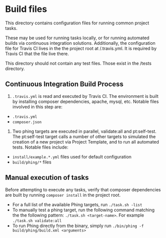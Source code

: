 # Build files

This directory contains configuration files for running common project tasks. 

These may be used for running tasks locally, or for running automated builds via 
continuous integration solutions. Additionally, the configuration file for 
Travis CI lives in the the project root at /.travis.yml. It is required by 
Travis CI that the file live there.

This directory should not contain any test files. Those exist in the 
/tests directory.

## Continuous Integration Build Process

1. `.travis.yml` is read and executed by Travis CI. The environment is built
  by installing composer dependencies, apache, mysql, etc. Notable files
  involved in this step are:
  * `.travis.yml`
  * `composer.json`
1. Two phing targets are executed in parallel, validate:all and pt:self-test.
   The pt:self-test target calls a number of other targets to simulated the 
   creation of a new project via Project Template, and to run all automated
   tests. Notable files include:
  * `install/example.*.yml` files used for default configuration
  * `build/phing/*` files


## Manual execution of tasks

Before attempting to execute any tasks, verify that composer dependencies
are built by running `composer install` in the project root.

* For a full list of the available Phing targets, run `./task.sh -list`
* To manually test a phing target, run the following command matching the
  the following pattern: `./task.sh <target-name>`. 
  For example `./task.sh validate:all`
* To run Phing directly from the binary, simply run `./bin/phing -f build/phing/build.xml <arguments>`
